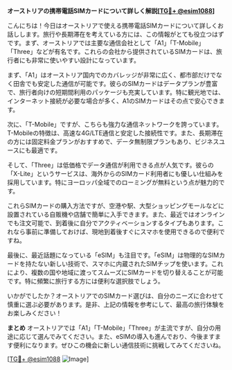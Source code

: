 **オーストリアの携帯電話SIMカードについて詳しく解説[[TG💪+ @esim1088](https://t.me/s/esim1088)]**

こんにちは！今日はオーストリアで使える携帯電話SIMカードについて詳しくお話しします。旅行や長期滞在を考えている方には、この情報がとても役立つはずです。まず、オーストリアでは主要な通信会社として「A1」「T-Mobile」「Three」などが有名です。これらの会社から提供されているSIMカードは、旅行者にも非常に使いやすい設計になっています。

まず、「A1」はオーストリア国内でのカバレッジが非常に広く、都市部だけでなく田舎でも安定した通信が可能です。彼らのSIMカードはデータプランが豊富で、旅行者向けの短期間利用のパッケージも充実しています。特に観光地では、インターネット接続が必要な場合が多く、A1のSIMカードはその点で安心できます。

次に、「T-Mobile」ですが、こちらも強力な通信ネットワークを誇っています。T-Mobileの特徴は、高速な4G/LTE通信と安定した接続性です。また、長期滞在の方には固定料金プランがおすすめで、データ無制限プランもあり、ビジネスユースにも最適です。

そして、「Three」は低価格でデータ通信が利用できる点が人気です。彼らの「X-Lite」というサービスは、海外からのSIMカード利用者にも優しい仕組みを採用しています。特にヨーロッパ全域でのローミングが無料という点が魅力的です。

これらSIMカードの購入方法ですが、空港や駅、大型ショッピングモールなどに設置されている自販機や店舗で簡単に入手できます。また、最近ではオンラインでも注文可能で、到着後に自分でアクティベーションするタイプもあります。これなら事前に準備しておけば、現地到着後すぐにスマホを使用できるので便利ですね。

最後に、最近話題になっている「eSIM」も注目です。「eSIM」は物理的なSIMカードを持たない新しい技術で、スマホに内蔵されたSIMチップを使います。これにより、複数の国や地域に渡ってスムーズにSIMカードを切り替えることが可能です。特に頻繁に旅行する方には便利な選択肢でしょう。

いかがでしたか？オーストリアでのSIMカード選びは、自分のニーズに合わせて慎重に選ぶ必要があります。是非、上記の情報を参考にして、最高の旅行体験をお楽しみください！

**まとめ**
オーストリアでは「A1」「T-Mobile」「Three」が主流ですが、自分の用途に応じて選んでみてください。また、eSIMの導入も進んでおり、今後ますます便利になります。ぜひこの機会に新しい通信技術に挑戦してみてくださいね。

[[TG💪+ @esim1088](https://t.me/s/esim1088) ![Image](https://i.postimg.cc/Y0z9fWf4/image.png)]